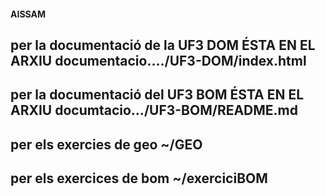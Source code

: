 #### AISSAM
## per la documentació de la UF3 DOM ÉSTA EN EL ARXIU documentacio..../UF3-DOM/index.html 
## per la documentació del UF3 BOM ÉSTA EN EL ARXIU documtacio.../UF3-BOM/README.md
## per els exercies de geo ~/GEO
## per els exercices de bom ~/exerciciBOM